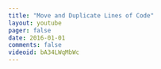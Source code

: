 ```yaml
---
title: "Move and Duplicate Lines of Code"
layout: youtube 
pager: false
date: 2016-01-01
comments: false
videoid: bA34LWqMbWc
---
```

